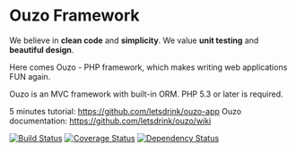 Ouzo Framework
==============

We believe in **clean code** and **simplicity**. We value **unit testing** and **beautiful design**.

Here comes Ouzo - PHP framework, which makes writing web applications FUN again.

Ouzo is an MVC framework with built-in ORM. PHP 5.3 or later is required.

5 minutes tutorial: https://github.com/letsdrink/ouzo-app
Ouzo documentation: https://github.com/letsdrink/ouzo/wiki

[![Build Status](https://travis-ci.org/letsdrink/ouzo.png?branch=master)](https://travis-ci.org/letsdrink/ouzo)
[![Coverage Status](https://coveralls.io/repos/letsdrink/ouzo/badge.png)](https://coveralls.io/r/letsdrink/ouzo)
[![Dependency Status](https://www.versioneye.com/php/letsdrink:ouzo/dev-master/badge.png)](https://www.versioneye.com/php/letsdrink:ouzo/dev-master)
